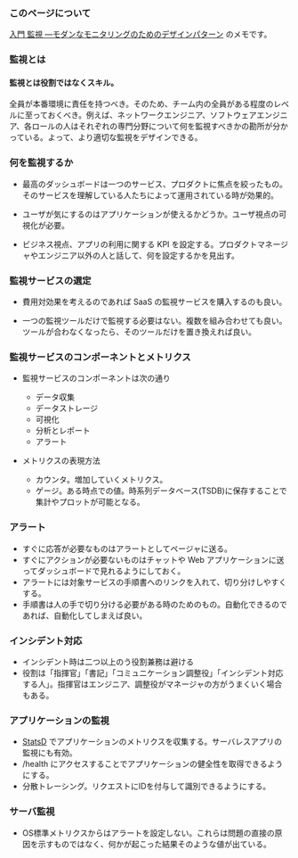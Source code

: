 
### このページについて

[
入門 監視
―モダンなモニタリングのためのデザインパターン](https://www.oreilly.co.jp/books/9784873118642/) のメモです。

### 監視とは

#### 監視とは役割ではなくスキル。

全員が本番環境に責任を持つべき。そのため、チーム内の全員がある程度のレベルに至っておくべき。例えば、ネットワークエンジニア、ソフトウェアエンジニア、各ロールの人はそれぞれの専門分野について何を監視すべきかの勘所が分かっている。よって、より適切な監視をデザインできる。

### 何を監視するか

* 最高のダッシュボードは一つのサービス、プロダクトに焦点を絞ったもの。そのサービスを理解している人たちによって運用されている時が効果的。

* ユーザが気にするのはアプリケーションが使えるかどうか。ユーザ視点の可視化が必要。

* ビジネス視点、アプリの利用に関する KPI を設定する。プロダクトマネージャやエンジニア以外の人と話して、何を設定するかを見出す。

### 監視サービスの選定

* 費用対効果を考えるのであれば SaaS の監視サービスを購入するのも良い。

* 一つの監視ツールだけで監視する必要はない。複数を組み合わせても良い。ツールが合わなくなったら、そのツールだけを置き換えれば良い。


### 監視サービスのコンポーネントとメトリクス

* 監視サービスのコンポーネントは次の通り
  * データ収集
  * データストレージ
  * 可視化
  * 分析とレポート
  * アラート

* メトリクスの表現方法
  * カウンタ。増加していくメトリクス。
  * ゲージ。ある時点での値。時系列データベース(TSDB)に保存することで集計やプロットが可能となる。

### アラート

* すぐに応答が必要なものはアラートとしてページャに送る。
* すぐにアクションが必要ないものはチャットや Web アプリケーションに送ってダッシュボードで見れるようにしておく。
* アラートには対象サービスの手順書へのリンクを入れて、切り分けしやすくする。
* 手順書は人の手で切り分ける必要がある時のためのもの。自動化できるのであれば、自動化してしまえば良い。

### インシデント対応

* インシデント時は二つ以上のう役割兼務は避ける
* 役割は「指揮官」「書記」「コミュニケーション調整役」「インシデント対応する人」。指揮官はエンジニア、調整役がマネージャの方がうまくいく場合もある。

### アプリケーションの監視

* [StatsD](https://github.com/statsd/statsd) でアプリケーションのメトリクスを収集する。サーバレスアプリの監視にも有効。
* /health にアクセスすることでアプリケーションの健全性を取得できるようにする。
* 分散トレーシング。リクエストにIDを付与して識別できるようにする。

### サーバ監視

* OS標準メトリクスからはアラートを設定しない。これらは問題の直接の原因を示すものではなく、何かが起こった結果そのような値が出ている。

